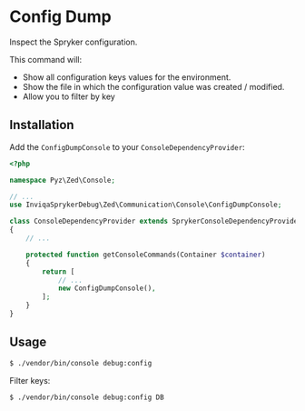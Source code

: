 Config Dump
===========

Inspect the Spryker configuration.

This command will:

- Show all configuration keys values for the environment.
- Show the file in which the configuration value was created / modified.
- Allow you to filter by key

Installation
------------

Add the `ConfigDumpConsole` to your `ConsoleDependencyProvider`:

```php
<?php

namespace Pyz\Zed\Console;

// ...
use InviqaSprykerDebug\Zed\Communication\Console\ConfigDumpConsole;

class ConsoleDependencyProvider extends SprykerConsoleDependencyProvider
{
    // ...

    protected function getConsoleCommands(Container $container)
    {
        return [
            // ...
            new ConfigDumpConsole(),
        ];
    }
}
```

Usage
-----

```bash
$ ./vendor/bin/console debug:config
```

Filter keys:

```bash
$ ./vendor/bin/console debug:config DB
```
